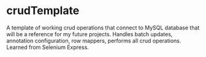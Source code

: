 # crudTemplate
A template of working crud operations that connect to MySQL database that will be a reference for my future projects.  Handles batch updates, annotation configuration, row mappers, performs all crud operations. Learned from Selenium Express.
